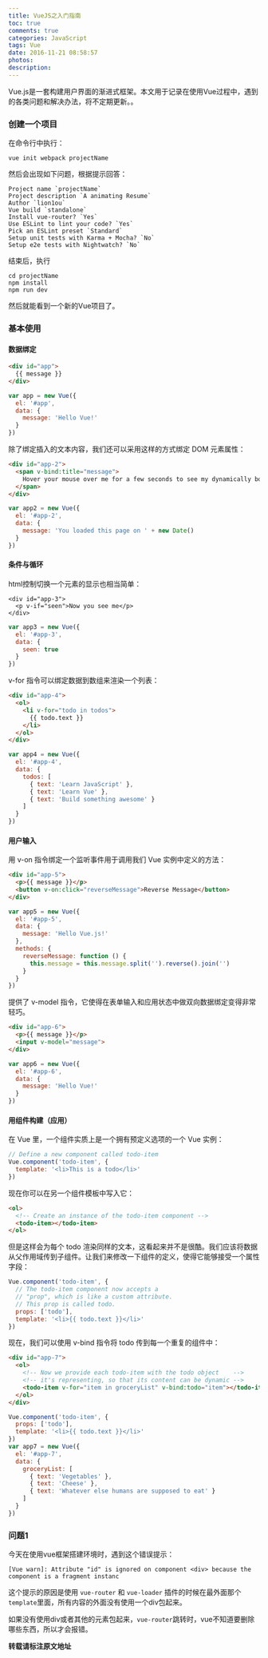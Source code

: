 ```yaml
---
title: VueJS之入门指南
toc: true
comments: true
categories: JavaScript
tags: Vue
date: 2016-11-21 08:58:57
photos:
description:
---
```


Vue.js是一套构建用户界面的渐进式框架。本文用于记录在使用Vue过程中，遇到的各类问题和解决办法，将不定期更新。。

<!-- more -->

### 创建一个项目

在命令行中执行：
```shell 
vue init webpack projectName
```

然后会出现如下问题，根据提示回答：
```shell
Project name `projectName`
Project description `A animating Resume`
Author `lion1ou`
Vue build `standalone`
Install vue-router? `Yes`
Use ESLint to lint your code? `Yes`
Pick an ESLint preset `Standard`
Setup unit tests with Karma + Mocha? `No`
Setup e2e tests with Nightwatch? `No`
```

结束后，执行
```shell
cd projectName
npm install
npm run dev
```

然后就能看到一个新的Vue项目了。

### 基本使用

#### 数据绑定

```html
<div id="app">
  {{ message }}
</div>
```
```js
var app = new Vue({
  el: '#app',
  data: {
    message: 'Hello Vue!'
  }
})
```
除了绑定插入的文本内容，我们还可以采用这样的方式绑定 DOM 元素属性：
```html
<div id="app-2">
  <span v-bind:title="message">
    Hover your mouse over me for a few seconds to see my dynamically bound title!
  </span>
</div>
```
```js
var app2 = new Vue({
  el: '#app-2',
  data: {
    message: 'You loaded this page on ' + new Date()
  }
})
```

#### 条件与循环
html控制切换一个元素的显示也相当简单：
```
<div id="app-3">
  <p v-if="seen">Now you see me</p>
</div>
```
```js
var app3 = new Vue({
  el: '#app-3',
  data: {
    seen: true
  }
})
```
v-for 指令可以绑定数据到数组来渲染一个列表：
```html
<div id="app-4">
  <ol>
    <li v-for="todo in todos">
      {{ todo.text }}
    </li>
  </ol>
</div>
```
```js
var app4 = new Vue({
  el: '#app-4',
  data: {
    todos: [
      { text: 'Learn JavaScript' },
      { text: 'Learn Vue' },
      { text: 'Build something awesome' }
    ]
  }
})
```
#### 用户输入
用 v-on 指令绑定一个监听事件用于调用我们 Vue 实例中定义的方法：
```html
<div id="app-5">
  <p>{{ message }}</p>
  <button v-on:click="reverseMessage">Reverse Message</button>
</div>
```
```js
var app5 = new Vue({
  el: '#app-5',
  data: {
    message: 'Hello Vue.js!'
  },
  methods: {
    reverseMessage: function () {
      this.message = this.message.split('').reverse().join('')
    }
  }
})
```
提供了 v-model 指令，它使得在表单输入和应用状态中做双向数据绑定变得非常轻巧。
```html
<div id="app-6">
  <p>{{ message }}</p>
  <input v-model="message">
</div>
```
```js
var app6 = new Vue({
  el: '#app-6',
  data: {
    message: 'Hello Vue!'
  }
})
```
#### 用组件构建（应用）
在 Vue 里，一个组件实质上是一个拥有预定义选项的一个 Vue 实例：
```js
// Define a new component called todo-item
Vue.component('todo-item', {
  template: '<li>This is a todo</li>'
})
```
现在你可以在另一个组件模板中写入它：
```html
<ol>
  <!-- Create an instance of the todo-item component -->
  <todo-item></todo-item>
</ol>
```
但是这样会为每个 todo 渲染同样的文本，这看起来并不是很酷。我们应该将数据从父作用域传到子组件。让我们来修改一下组件的定义，使得它能够接受一个属性字段：
```js
Vue.component('todo-item', {
  // The todo-item component now accepts a
  // "prop", which is like a custom attribute.
  // This prop is called todo.
  props: ['todo'],
  template: '<li>{{ todo.text }}</li>'
})
```
现在，我们可以使用 v-bind 指令将 todo 传到每一个重复的组件中：
```html
<div id="app-7">
  <ol>
    <!-- Now we provide each todo-item with the todo object    -->
    <!-- it's representing, so that its content can be dynamic -->
    <todo-item v-for="item in groceryList" v-bind:todo="item"></todo-item>
  </ol>
</div>
```
```js
Vue.component('todo-item', {
  props: ['todo'],
  template: '<li>{{ todo.text }}</li>'
})
var app7 = new Vue({
  el: '#app-7',
  data: {
    groceryList: [
      { text: 'Vegetables' },
      { text: 'Cheese' },
      { text: 'Whatever else humans are supposed to eat' }
    ]
  }
})
```

### 问题1

今天在使用vue框架搭建环境时，遇到这个错误提示：

```
[Vue warn]: Attribute "id" is ignored on component <div> because the component is a fragment instanc
```
 
这个提示的原因是使用 `vue-router` 和 `vue-loader` 插件的时候在最外面那个`template`里面，所有内容的外面没有使用一个div包起来。

如果没有使用div或者其他的元素包起来，`vue-router`跳转时，vue不知道要删除哪些东西，所以才会报错。


**转载请标注原文地址**


